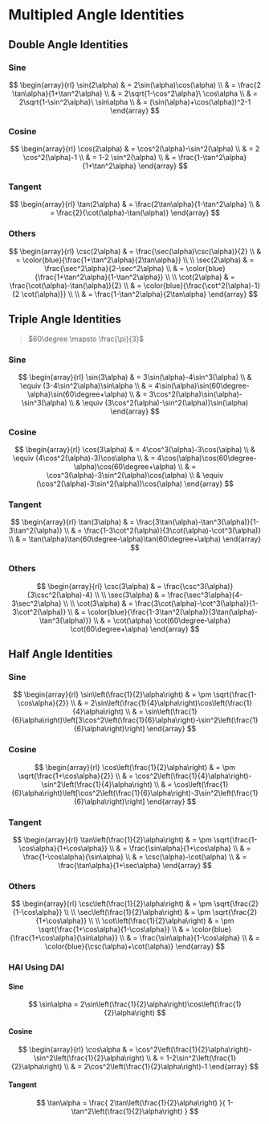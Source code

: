 # Multipled Angle Identities

## Double Angle Identities

### Sine

$$
\begin{array}{rl}
\sin(2\alpha) & = 2\sin(\alpha)\cos(\alpha)
\\
& = \frac{2 \tan\alpha}{1+\tan^2\alpha}
\\
& = 2\sqrt{1-\cos^2\alpha}\ \cos\alpha
\\
& = 2\sqrt{1-\sin^2\alpha}\ \sin\alpha
\\
& = (\sin(\alpha)+\cos(\alpha))^2-1
\end{array}
$$

### Cosine

$$
\begin{array}{rl}
\cos(2\alpha) & = \cos^2(\alpha)-\sin^2(\alpha)
\\
& = 2 \cos^2(\alpha)-1
\\
& = 1-2 \sin^2(\alpha)
\\
& = \frac{1-\tan^2\alpha}{1+\tan^2\alpha}
\end{array}
$$

### Tangent

$$
\begin{array}{rl}
\tan(2\alpha) & = \frac{2\tan\alpha}{1-\tan^2\alpha}
\\
& = \frac{2}{\cot(\alpha)-\tan(\alpha)}
\end{array}
$$

### Others

$$
\begin{array}{rl}
\csc(2\alpha) & = \frac{\sec(\alpha)\csc(\alpha)}{2}
\\
& = \color{blue}{\frac{1+\tan^2\alpha}{2\tan\alpha}}
\\
\\
\sec(2\alpha) & =
\frac{\sec^2\alpha}{2-\sec^2\alpha}
\\
& = \color{blue}{\frac{1+\tan^2\alpha}{1-\tan^2\alpha}}
\\
\\
\cot(2\alpha) & =
\frac{\cot(\alpha)-\tan(\alpha)}{2}
\\
& = \color{blue}{\frac{\cot^2(\alpha)-1}{2 \cot(\alpha)}}
\\
\\
& = \frac{1-\tan^2\alpha}{2\tan\alpha}
\end{array}
$$

## Triple Angle Identities

> $60\degree \mapsto \frac{\pi}{3}$

### Sine

$$
\begin{array}{rl}
\sin(3\alpha) & =
3\sin(\alpha)-4\sin^3(\alpha)
\\
& \equiv
(3-4\sin^2\alpha)\sin\alpha
\\
& = 4\sin(\alpha)\sin(60\degree-\alpha)\sin(60\degree+\alpha)
\\
& = 3\cos^2(\alpha)\sin(\alpha)-\sin^3(\alpha)
\\
& \equiv
(3\cos^2(\alpha)-\sin^2(\alpha))\sin(\alpha)
\end{array}
$$

### Cosine

$$
\begin{array}{rl}
\cos(3\alpha) & =
4\cos^3(\alpha)-3\cos(\alpha)
\\
& \equiv
(4\cos^2(\alpha)-3)\cos\alpha
\\
& = 4\cos(\alpha)\cos(60\degree-\alpha)\cos(60\degree+\alpha)
\\
& = \cos^3(\alpha)-3\sin^2(\alpha)\cos(\alpha)
\\
& \equiv
(\cos^2(\alpha)-3\sin^2(\alpha))\cos(\alpha)
\end{array}
$$

### Tangent

$$
\begin{array}{rl}
\tan(3\alpha) & =
\frac{3\tan(\alpha)-\tan^3(\alpha)}{1-3\tan^2(\alpha)}
\\
& =
\frac{1-3\cot^2(\alpha)}{3\cot(\alpha)-\cot^3(\alpha)}
\\
& =
\tan(\alpha)\tan(60\degree-\alpha)\tan(60\degree+\alpha)
\end{array}
$$

### Others

$$
\begin{array}{rl}
\csc(3\alpha) & =
\frac{\csc^3(\alpha)}{3\csc^2(\alpha)-4}
\\
\\
\sec(3\alpha) & =
\frac{\sec^3\alpha}{4-3\sec^2\alpha}
\\
\\
\cot(3\alpha) & =
\frac{3\cot(\alpha)-\cot^3(\alpha)}{1-3\cot^2(\alpha)}
\\
& =
\color{blue}{\frac{1-3\tan^2(\alpha)}{3\tan(\alpha)-\tan^3(\alpha)}}
\\
& =
\cot(\alpha) \cot(60\degree-\alpha) \cot(60\degree+\alpha)
\end{array}
$$

## Half Angle Identities

### Sine

$$
\begin{array}{rl}
\sin\left(\frac{1}{2}\alpha\right)
& =
\pm \sqrt{\frac{1-\cos\alpha}{2}}
\\
& =
2\sin\left(\frac{1}{4}\alpha\right)\cos\left(\frac{1}{4}\alpha\right)
\\
& =
\sin\left(\frac{1}{6}\alpha\right)\left[3\cos^2\left(\frac{1}{6}\alpha\right)-\sin^2\left(\frac{1}{6}\alpha\right)\right]
\end{array}
$$

### Cosine

$$
\begin{array}{rl}
\cos\left(\frac{1}{2}\alpha\right)
& =
\pm \sqrt{\frac{1+\cos\alpha}{2}}
\\
& =
\cos^2\left(\frac{1}{4}\alpha\right)-\sin^2\left(\frac{1}{4}\alpha\right)
\\
& =
\cos\left(\frac{1}{6}\alpha\right)\left[\cos^2\left(\frac{1}{6}\alpha\right)-3\sin^2\left(\frac{1}{6}\alpha\right)\right]
\end{array}
$$

### Tangent

$$
\begin{array}{rl}
\tan\left(\frac{1}{2}\alpha\right)
& =
\pm \sqrt{\frac{1-\cos\alpha}{1+\cos\alpha}}
\\
& =
\frac{\sin\alpha}{1+\cos\alpha}
\\
& =
\frac{1-\cos\alpha}{\sin\alpha}
\\
& =
\csc(\alpha)-\cot(\alpha)
\\
& =
\frac{\tan\alpha}{1+\sec\alpha}
\end{array}
$$

### Others

$$
\begin{array}{rl}
\csc\left(\frac{1}{2}\alpha\right)
& =
\pm \sqrt{\frac{2}{1-\cos\alpha}}
\\
\\
\sec\left(\frac{1}{2}\alpha\right)
& =
\pm \sqrt{\frac{2}{1+\cos\alpha}}
\\
\\
\cot\left(\frac{1}{2}\alpha\right)
& =
\pm \sqrt{\frac{1+\cos\alpha}{1-\cos\alpha}}
\\
& =
\color{blue}{\frac{1+\cos\alpha}{\sin\alpha}}
\\
& =
\frac{\sin\alpha}{1-\cos\alpha}
\\
& =
\color{blue}{\csc(\alpha)+\cot(\alpha)}
\end{array}
$$

### HAI Using DAI

#### Sine

$$
\sin\alpha = 2\sin\left(\frac{1}{2}\alpha\right)\cos\left(\frac{1}{2}\alpha\right)
$$

#### Cosine

$$
\begin{array}{rl}
\cos\alpha
& =
\cos^2\left(\frac{1}{2}\alpha\right)-\sin^2\left(\frac{1}{2}\alpha\right)
\\
& =
1-2\sin^2\left(\frac{1}{2}\alpha\right)
\\
& =
2\cos^2\left(\frac{1}{2}\alpha\right)-1
\end{array}
$$

#### Tangent

$$
\tan\alpha =
\frac{
2\tan\left(\frac{1}{2}\alpha\right)
}{
1-\tan^2\left(\frac{1}{2}\alpha\right)
}
$$




